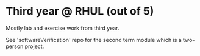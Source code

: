 # Third year @ RHUL (out of 5)
Mostly lab and exercise work from third year. 

See 'softwareVerification' repo for the second term module which is a two-person project.
